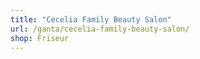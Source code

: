 ```yaml
---
title: "Cecelia Family Beauty Salon"
url: /ganta/cecelia-family-beauty-salon/
shop: Friseur
---
```

